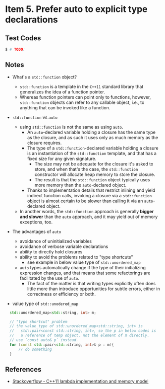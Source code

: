 # Item 5. Prefer auto to explicit type declarations

## Test Codes

```bash
$ # TODO: 
```

## Notes 

- What's a `std::function` object?    
  - `std::function` is a template in the `C++11` standard library that generalizes the idea of a function pointer. 
  - Whereas function pointers can point only to functions, however, `std::function` objects can refer to any callable object, i.e., to anything that can be invoked like a function.    

- `std::function` vs `auto`
  - using `std::function` is not the same as using `auto`.    
    - An `auto`-declared variable holding a closure has the same type as the closure, and as such it uses only as much memory as the closure requires.  
    - The type of a `std::function`-declared variable holding a closure is an instantiation of the `std::function` template, and that has a fixed size for any given signature. 
      - The size may not be adequate for the closure it's asked to store, and when that's the case, the `std::function` constructor will allocate heap memory to store the closure. 
      - The result is that the `std::function` object typically uses more memory than the `auto`-declared object.   
    - Thanks to implementation details that restrict inlining and yield indirect function calls, invoking a closure via a `std::function` object is almost certain to be slower than calling it via an `auto`-declared object. 
  - In another words, the `std::function` approach is generally **bigger and slower** than the `auto` approach, and it may yield out of memory exceptions, too.  

- The advantages of `auto` 
  - avoidance of uninitialized variables
  - avoidance of verbose variable declarations
  - ability to directly hold closures
  - ability to avoid the problems related to "type shortcuts"
    - see example in below value type of `std::unordered_map` 
  - `auto` types automatically change if the type of their initializing expression changes, and that means that some refactorings are facilitated by the use of `auto`. 
    - The fact of the matter is that writing types explicitly often does little more than introduce opportunities for subtle errors, either in correctness or efficiency or both. 

- value type of `std::unodered_map`

```c++
  std::unordered_map<std::string, int> m;

  // "type shortcut" problem
  // the value_type of std::unordered_map<std::string, int> is 
  //   std::pair<const std::string, int>, so the p in below codes is 
  //   a reference of temp object, not the element of m directly. 
  // use `const auto& p` instead.
  for (const std::pair<std::string, int>& p : m){
      // do something
  }
```

## References
- [Stackoverflow - C++11 lambda implementation and memory model](https://stackoverflow.com/questions/12202656/c11-lambda-implementation-and-memory-model)

